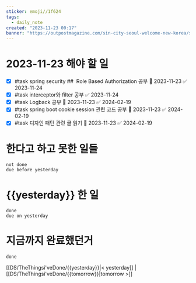 ```yaml
---
sticker: emoji//1f624
tags:
  - daily_note
created: "2023-11-23 00:17"
banner: "https://outpostmagazine.com/sin-city-seoul-welcome-new-korea/seoul-skyline-photo/"
---
```


# 2023-11-23 해야 할 일

- [x] #task spring security ##  Role Based Authorization 공부 📅 2023-11-23 ✅ 2023-11-24
- [x] #task interceptor와 filter 공부 ✅ 2023-11-24
- [x] #task Logback 공부 📅 2023-11-23 ✅ 2024-02-19
- [x] #task spring boot cookie session 관련 코드 공부 📅 2023-11-23 ✅ 2024-02-19
- [x] #task 디자인 패턴 관련 글 읽기 📅 2023-11-23 ✅ 2024-02-19
# 한다고 하고 못한 일들
```tasks
not done
due before yesterday
```
# {{yesterday}} 한 일
```tasks
done
due on yesterday
```
# 지금까지 완료했던거 
```tasks
done
```
[[DS/TheThingsi'veDone/{{yesterday}}|< yesterday]] | [[DS/TheThingsi'veDone/{{tomorrow}}|tomorrow >]]